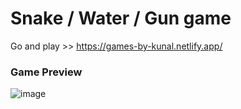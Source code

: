 # Snake / Water / Gun game
Go and play  >>  https://games-by-kunal.netlify.app/

### Game Preview

![image](https://user-images.githubusercontent.com/92505744/216834108-3e289621-817a-4df2-814b-448e618b707b.png)

